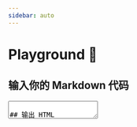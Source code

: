```yaml
---
sidebar: auto
---
```


# Playground :running:

## 输入你的 Markdown 代码

<textarea class="markdown-input" placeholder="在这里输入你的 Markdown 代码" :rows="rows" v-model="markdownText"/>

## 输出 HTML

<section class="markdown-output">
  <VueShowdown
    :markdown="markdownText"
    :options="options"
    :vue-template="props.vueTemplate"/>
</section>

## 设置 vue-showdown props

<ul class="vue-showdown-props">
  <li
    v-for="prop in Object.keys(props)"
    :key="prop"
  >
    <span>{{ prop }}</span>
    <input
      v-model="props[prop]"
      :type="typeof props[prop] === 'boolean' ? 'checkbox' : 'text'">
  </li>
</ul>

## 设置 showdown options

<ul class="showdown-options">
  <li v-for="opt in Object.keys(options)">
    <span>{{ opt }}</span>
    <input
      v-model="options[opt]"
      :type="typeof options[opt] === 'boolean' ? 'checkbox' : 'text'">
  </li>
</ul>

<script>
export default {
  data () {
    return {
      markdownText: `\
### Hello, Vue Showdown! :tada:

输入你的 Markdown 代码，立即得到相应的 HTML！

开启下面的 \`emoji\` 选项，启用 emoji 解析！ :smile:

开启下面的 \`vueTemplate\` Prop，启用 Vue 模板解析！

<span v-for="n in 5" :key="n" v-text="n"/>`,

      props: {
        vueTemplate: false,
      },

      options: {
        omitExtraWLInCodeBlocks: false,
        noHeaderId: false,
        prefixHeaderId: false,
        rawPrefixHeaderId: false,
        ghCompatibleHeaderId: false,
        rawHeaderId: false,
        headerLevelStart: false,
        parseImgDimensions: false,
        simplifiedAutoLink: false,
        excludeTrailingPunctuationFromURLs: false,
        literalMidWordUnderscores: false,
        literalMidWordAsterisks: false,
        strikethrough: false,
        tables: false,
        tablesHeaderId: false,
        ghCodeBlocks: true,
        tasklists: false,
        smoothLivePreview: false,
        smartIndentationFix: false,
        disableForced4SpacesIndentedSublists: false,
        simpleLineBreaks: false,
        requireSpaceBeforeHeadingText: false,
        ghMentions: false,
        ghMentionsLink: 'https://github.com/{u}',
        encodeEmails: true,
        openLinksInNewWindow: false,
        backslashEscapesHTMLTags: false,
        emoji: false,
        underline: false,
        completeHTMLDocument: false,
        metadata: false,
        splitAdjacentBlockquotes: false,
      },
    }
  },

  computed: {
    contentRows () {
      return this.markdownText.split('\n').length - 1
    },

    rows () {
      return this.contentRows < 3 ? 5 : this.contentRows + 2
    },
  }
}
</script>

<style lang="stylus" scoped>
@import '~@app/style/config.styl'

.markdown-input
  resize none
  outline none
  width 100%
  margin 15px 0
  padding 15px
  font-size 16px
  background-color #fdfdfd
  border 1px solid $borderColor
  border-radius 5px
  box-sizing border-box
  &:focus
    background-color #ffffff
    box-shadow 0 0 1px 1px lighten($accentColor, 50%)
  &::placeholder
    color $textLightColor
.markdown-output
  padding 10px 15px
  margin 15px 0
  background-color #fafbfc
  border 1px solid $borderColor
  border-radius 5px
</style>
